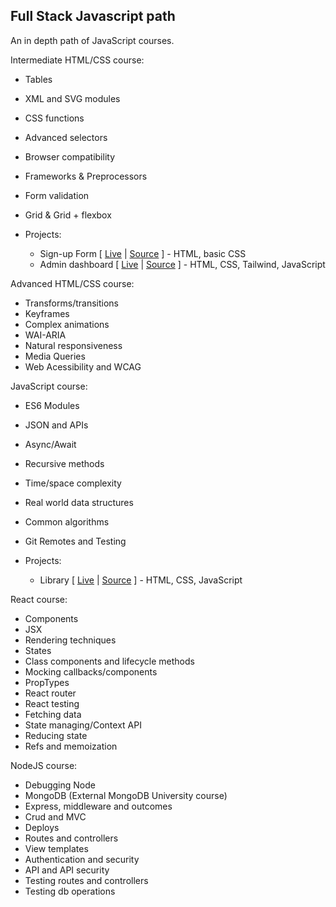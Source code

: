 ## Full Stack Javascript path
An in depth path of JavaScript courses.

Intermediate HTML/CSS course:
- Tables
- XML and SVG modules
- CSS functions
- Advanced selectors
- Browser compatibility
- Frameworks & Preprocessors
- Form validation
- Grid & Grid + flexbox

- Projects:
  - Sign-up Form [ [Live](https://cesarbrancalhao.github.io/Odin.Form/) | [Source](./Intermediate%20HTML%20&%20CSS%20course/Form/) ] - HTML, basic CSS
  - Admin dashboard [ [Live](https://cesarbrancalhao.github.io/Odin.Dashboard/) | [Source](./Intermediate%20HTML%20&%20CSS%20course/Dashboard/) ] - HTML, CSS, Tailwind, JavaScript


Advanced HTML/CSS course:
- Transforms/transitions
- Keyframes
- Complex animations
- WAI-ARIA
- Natural responsiveness
- Media Queries
- Web Acessibility and WCAG


JavaScript course:
- ES6 Modules
- JSON and APIs
- Async/Await
- Recursive methods
- Time/space complexity
- Real world data structures
- Common algorithms
- Git Remotes and Testing

- Projects:
  - Library [ [Live](https://github.com/cesarbrancalhao/Odin.Library) | [Source](./JavaScript/Library/) ] - HTML, CSS, JavaScript


React course:
- Components
- JSX
- Rendering techniques
- States
- Class components and lifecycle methods
- Mocking callbacks/components
- PropTypes
- React router
- React testing
- Fetching data
- State managing/Context API
- Reducing state
- Refs and memoization


NodeJS course:
- Debugging Node
- MongoDB (External MongoDB University course)
- Express, middleware and outcomes
- Crud and MVC
- Deploys
- Routes and controllers
- View templates
- Authentication and security
- API and API security
- Testing routes and controllers
- Testing db operations
